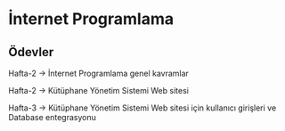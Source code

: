 # İnternet Programlama

## Ödevler

Hafta-2 -> İnternet Programlama genel kavramlar

Hafta-2 -> Kütüphane Yönetim Sistemi Web sitesi

Hafta-3 -> Kütüphane Yönetim Sistemi Web sitesi için kullanıcı girişleri ve Database entegrasyonu

